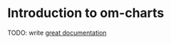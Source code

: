 # Introduction to om-charts

TODO: write [great documentation](http://jacobian.org/writing/great-documentation/what-to-write/)
